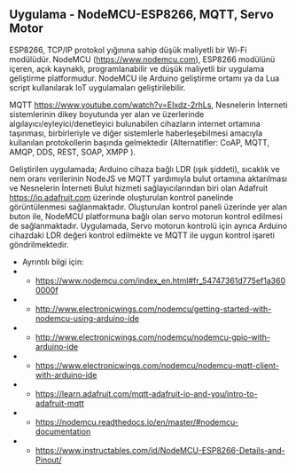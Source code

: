 ## Uygulama - NodeMCU-ESP8266, MQTT, Servo Motor 

ESP8266, TCP/IP protokol yığınına sahip düşük maliyetli bir Wi-Fi modülüdür. NodeMCU (<https://www.nodemcu.com>), ESP8266 modülünü içeren, 
açık kaynaklı, programlanabilir ve düşük maliyetli bir uygulama geliştirme platformudur. 
NodeMCU ile Arduino geliştirme ortamı ya da Lua script kullanılarak IoT uygulamaları geliştirilebilir.

 
MQTT <https://www.youtube.com/watch?v=EIxdz-2rhLs>, 
Nesnelerin İnterneti sistemlerinin dikey boyutunda yer alan ve üzerlerinde algılayıcı/eyleyici/denetleyici 
bulunabilen cihazların internet ortamına taşınması, birbirleriyle ve diğer sistemlerle haberleşebilmesi amacıyla kullanılan 
protokollerin başında gelmektedir (Alternatifler: CoAP, MQTT, AMQP, DDS, REST, SOAP, XMPP ). 

Geliştirilen uygulamada; 
Arduino cihaza bağlı LDR (ışık şiddeti), sıcaklık ve nem oranı verilerinin
NodeJS ve MQTT yardımıyla bulut ortamına aktarılması ve Nesnelerin İnterneti Bulut hizmeti sağlayıcılarından 
biri olan Adafruit <https://io.adafruit.com> üzerinde oluşturulan kontrol panelinde görüntülenmesi sağlanmaktadır.
Oluşturulan kontrol paneli üzerinde yer alan buton ile, NodeMCU platformuna bağlı olan servo motorun 
kontrol edilmesi de sağlanmaktadır. Uygulamada, Servo motorun kontrolü için ayrıca Arduino cihazdaki LDR değeri 
kontrol edilmekte ve MQTT ile uygun kontrol işareti göndrilmektedir.


* Ayrıntılı bilgi için:
* * <https://www.nodemcu.com/index_en.html#fr_54747361d775ef1a3600000f>
* * <http://www.electronicwings.com/nodemcu/getting-started-with-nodemcu-using-arduino-ide>
* * <http://www.electronicwings.com/nodemcu/nodemcu-gpio-with-arduino-ide>
* * <https://www.electronicwings.com/nodemcu/nodemcu-mqtt-client-with-arduino-ide>
* * <https://learn.adafruit.com/mqtt-adafruit-io-and-you/intro-to-adafruit-mqtt>
* * <https://nodemcu.readthedocs.io/en/master/#nodemcu-documentation>
* * <https://www.instructables.com/id/NodeMCU-ESP8266-Details-and-Pinout/>